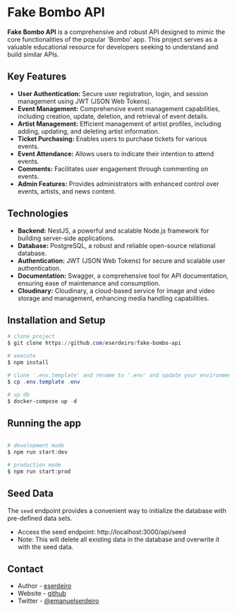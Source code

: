 # Fake Bombo API

**Fake Bombo API** is a comprehensive and robust API designed to mimic the core functionalities of the popular 'Bombo' app. This project serves as a valuable educational resource for developers seeking to understand and build similar APIs.

## Key Features

- **User Authentication:** Secure user registration, login, and session management using JWT (JSON Web Tokens).
- **Event Management:** Comprehensive event management capabilities, including creation, update, deletion, and retrieval of event details.
- **Artist Management:** Efficient management of artist profiles, including adding, updating, and deleting artist information.
- **Ticket Purchasing:** Enables users to purchase tickets for various events.
- **Event Attendance:** Allows users to indicate their intention to attend events.
- **Comments:** Facilitates user engagement through commenting on events.
- **Admin Features:** Provides administrators with enhanced control over events, artists, and news content.

## Technologies

- **Backend:** NestJS, a powerful and scalable Node.js framework for building server-side applications.
- **Database:** PostgreSQL, a robust and reliable open-source relational database.
- **Authentication:** JWT (JSON Web Tokens) for secure and scalable user authentication.
- **Documentation:** Swagger, a comprehensive tool for API documentation, ensuring ease of maintenance and consumption.
- **Cloudinary:** Cloudinary, a cloud-based service for image and video storage and management, enhancing media handling capabilities.

## Installation and Setup

```powershell
# clone project 
$ git clone https://github.com/eserdeiro/fake-bombo-api

# execute
$ npm install

# clone '.env.template' and rename to '.env' and update your environment vars
$ cp .env.template .env

# up db
$ docker-compose up -d
```

## Running the app

```powershell

# development mode
$ npm run start:dev

# production mode
$ npm run start:prod
```

## Seed Data

The ``seed`` endpoint provides a convenient way to initialize the database with pre-defined data sets.

-   Access the seed endpoint: http://localhost:3000/api/seed
-   Note: This will delete all existing data in the database and overwrite it with the seed data.

## Contact

- Author - [eserdeiro](https://github.com/eserdeiro)
- Website - [github](https://github.com/eserdeiro)
- Twitter - [@emanuelserdeiro](https://twitter.com/emanuelserdeiro)